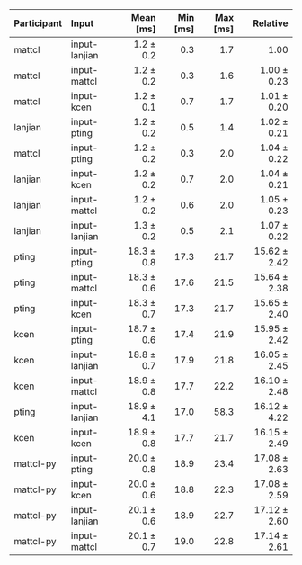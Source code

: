| Participant | Input | Mean [ms] | Min [ms] | Max [ms] | Relative |
|:---|:---|---:|---:|---:|---:|
| mattcl | input-lanjian | 1.2 ± 0.2 | 0.3 | 1.7 | 1.00 |
| mattcl | input-mattcl | 1.2 ± 0.2 | 0.3 | 1.6 | 1.00 ± 0.23 |
| mattcl | input-kcen | 1.2 ± 0.1 | 0.7 | 1.7 | 1.01 ± 0.20 |
| lanjian | input-pting | 1.2 ± 0.2 | 0.5 | 1.4 | 1.02 ± 0.21 |
| mattcl | input-pting | 1.2 ± 0.2 | 0.3 | 2.0 | 1.04 ± 0.22 |
| lanjian | input-kcen | 1.2 ± 0.2 | 0.7 | 2.0 | 1.04 ± 0.21 |
| lanjian | input-mattcl | 1.2 ± 0.2 | 0.6 | 2.0 | 1.05 ± 0.23 |
| lanjian | input-lanjian | 1.3 ± 0.2 | 0.5 | 2.1 | 1.07 ± 0.22 |
| pting | input-pting | 18.3 ± 0.8 | 17.3 | 21.7 | 15.62 ± 2.42 |
| pting | input-mattcl | 18.3 ± 0.6 | 17.6 | 21.5 | 15.64 ± 2.38 |
| pting | input-kcen | 18.3 ± 0.7 | 17.3 | 21.7 | 15.65 ± 2.40 |
| kcen | input-pting | 18.7 ± 0.6 | 17.4 | 21.9 | 15.95 ± 2.42 |
| kcen | input-lanjian | 18.8 ± 0.7 | 17.9 | 21.8 | 16.05 ± 2.45 |
| kcen | input-mattcl | 18.9 ± 0.8 | 17.7 | 22.2 | 16.10 ± 2.48 |
| pting | input-lanjian | 18.9 ± 4.1 | 17.0 | 58.3 | 16.12 ± 4.22 |
| kcen | input-kcen | 18.9 ± 0.8 | 17.7 | 21.7 | 16.15 ± 2.49 |
| mattcl-py | input-pting | 20.0 ± 0.8 | 18.9 | 23.4 | 17.08 ± 2.63 |
| mattcl-py | input-kcen | 20.0 ± 0.6 | 18.8 | 22.3 | 17.08 ± 2.59 |
| mattcl-py | input-lanjian | 20.1 ± 0.6 | 18.9 | 22.7 | 17.12 ± 2.60 |
| mattcl-py | input-mattcl | 20.1 ± 0.7 | 19.0 | 22.8 | 17.14 ± 2.61 |
